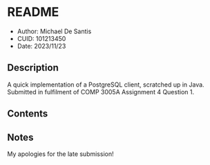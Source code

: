 # README
* Author: Michael De Santis
* CUID: 101213450
* Date: 2023/11/23

## Description
A quick implementation of a PostgreSQL client, scratched up in Java. Submitted in fulfilment of COMP 3005A Assignment 4 Question 1.

## Contents

## Notes
My apologies for the late submission!

